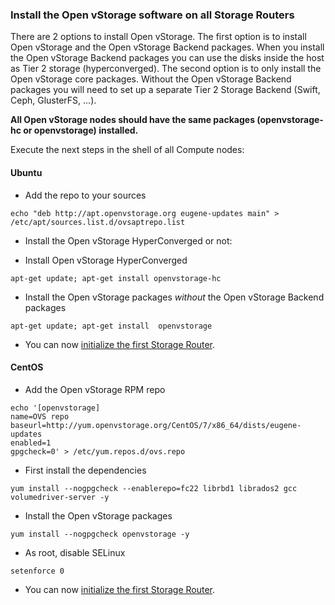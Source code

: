 ### <a name="installovs"></a>Install the Open vStorage software on all Storage Routers

There are 2 options to install Open vStorage. The first option is to
install Open vStorage and the Open vStorage Backend packages. When you
install the Open vStorage Backend packages you can use the disks inside
the host as Tier 2 storage (hyperconverged). The second
option is to only install the Open vStorage core packages. Without the
Open vStorage Backend packages you will need to set up a separate Tier 2
Storage Backend (Swift, Ceph, GlusterFS, ...).


**All Open vStorage nodes should have the same packages (openvstorage-hc or openvstorage) installed.**

Execute the next steps in the shell of all Compute nodes:

#### Ubuntu
-   Add the repo to your sources
```
echo "deb http://apt.openvstorage.org eugene-updates main" > /etc/apt/sources.list.d/ovsaptrepo.list
```
-  Install the Open vStorage HyperConverged or not:
  *   Install Open vStorage HyperConverged
```
apt-get update; apt-get install openvstorage-hc
```
  *   Install the Open vStorage packages *without* the Open vStorage Backend packages
```
apt-get update; apt-get install  openvstorage
```
-   You can now [initialize the first Storage Router](#initialize).


#### CentOS
-   Add the Open vStorage RPM repo
```
echo '[openvstorage]
name=OVS repo
baseurl=http://yum.openvstorage.org/CentOS/7/x86_64/dists/eugene-updates
enabled=1
gpgcheck=0' > /etc/yum.repos.d/ovs.repo
```
-   First install the dependencies
```
yum install --nogpgcheck --enablerepo=fc22 librbd1 librados2 gcc volumedriver-server -y
```
-   Install the Open vStorage packages
```
yum install --nogpgcheck openvstorage -y
```
- As root, disable SELinux
```
setenforce 0
```
-   You can now [initialize the first Storage Router](#initialize).

